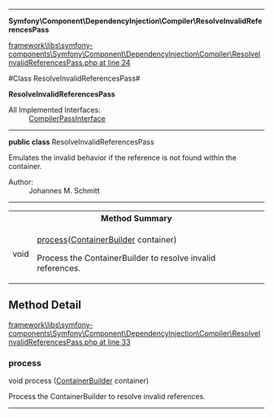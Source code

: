 

- - -

**Symfony\Component\DependencyInjection\Compiler\ResolveInvalidReferencesPass**


<a href="https://github.com/JeyDotC/Hirudo/blob/master/framework/libs/symfony-components/Symfony/Component/DependencyInjection/Compiler/ResolveInvalidReferencesPass.php#L24" target='_blank'>framework\libs\symfony-components\Symfony\Component\DependencyInjection\Compiler\ResolveInvalidReferencesPass.php at line 24</a>

#Class ResolveInvalidReferencesPass#

**ResolveInvalidReferencesPass**


<dl>
<dt>All Implemented Interfaces:</dt>
<dd><a href="https://github.com/JeyDotC/Hirudo-docs/blob/master/symfony/component/dependencyinjection/compiler/CompilerPassInterface.md">CompilerPassInterface</a> </dd>
</dl>



- - -

<p><strong>public  class</strong> <span>ResolveInvalidReferencesPass</span></p>

<div class="comment" id="overview_description"><p>Emulates the invalid behavior if the reference is not found within the
container.</p></div>

<dl>
<dt>Author:</dt>
<dd>Johannes M. Schmitt <schmittjoh@gmail.com></dd>
</dl>


- - -

<table id="summary_method">
<tr><th colspan="2">Method Summary</th></tr>
<tr>
<td><span class='k'></span> <span class='nx'>void</span></td>
<td class="description"><p class="name"><a href="#process">process</a>(<a href="https://github.com/JeyDotC/Hirudo/blob/master/symfony/component/dependencyinjection/ContainerBuilder.md">ContainerBuilder</a> container)</p><p class="description">Process the ContainerBuilder to resolve invalid references.</p></td>
</tr>
</table>

<h2 id="detail_method">Method Detail</h2>

<a href="https://github.com/JeyDotC/Hirudo/blob/master/framework/libs/symfony-components/Symfony/Component/DependencyInjection/Compiler/ResolveInvalidReferencesPass.php#L33" target='_blank'>framework\libs\symfony-components\Symfony\Component\DependencyInjection\Compiler\ResolveInvalidReferencesPass.php at line 33</a>

<h3 id="process()">process</h3>
<span class='k'></span> <span class='nx'>void</span> <span class='nf'>process</span> (<a href="https://github.com/JeyDotC/Hirudo/blob/master/symfony/component/dependencyinjection/ContainerBuilder.md">ContainerBuilder</a> container)

<div class="details">
<p>Process the ContainerBuilder to resolve invalid references.</p>
</div>

- - -

